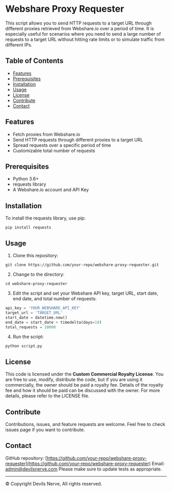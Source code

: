 # Webshare Proxy Requester

This script allows you to send HTTP requests to a target URL through different proxies retrieved from Webshare.io over a period of time. It is especially useful for scenarios where you need to send a large number of requests to a target URL without hitting rate limits or to simulate traffic from different IPs.

## Table of Contents
- [Features](#features)
- [Prerequisites](#prerequisites)
- [Installation](#installation)
- [Usage](#usage)
- [License](#license)
- [Contribute](#contribute)
- [Contact](#contact)

## Features
- Fetch proxies from Webshare.io
- Send HTTP requests through different proxies to a target URL
- Spread requests over a specific period of time
- Customizable total number of requests

## Prerequisites
- Python 3.6+
- requests library
- A Webshare.io account and API Key

## Installation
To install the requests library, use pip:
```
pip install requests
```

## Usage
1. Clone this repository:
```
git clone https://github.com/your-repo/webshare-proxy-requester.git
```

2. Change to the directory:
```
cd webshare-proxy-requester
```

3. Edit the script and set your Webshare API key, target URL, start date, end date, and total number of requests:
```python
api_key = 'YOUR_WEBSHARE_API_KEY'
target_url = 'TARGET_URL'
start_date = datetime.now()
end_date = start_date + timedelta(days=10)
total_requests = 10000
```

4. Run the script:
```
python script.py
```

## License
This code is licensed under the **Custom Commercial Royalty License**. You are free to use, modify, distribute the code, but if you are using it commercially, the owner should be paid a royalty fee. Details of the royalty fee and how it should be paid can be discussed with the owner. For more details, please refer to the LICENSE file.

## Contribute
Contributions, issues, and feature requests are welcome. Feel free to check issues page if you want to contribute.

## Contact
GitHub repository: [https://github.com/your-repo/webshare-proxy-requester](https://github.com/your-repo/webshare-proxy-requester)
Email: admin@devilsnerve.com
Please make sure to update tests as appropriate.

---

© Copyright Devils Nerve, All rights reserved.
